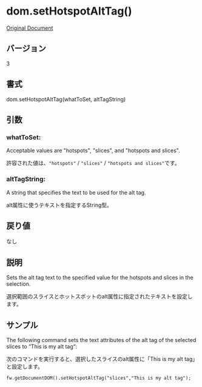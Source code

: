 # dom.setHotspotAltTag()

[Original Document](http://help.adobe.com/en_US/fireworks/cs/extend/WS5b3ccc516d4fbf351e63e3d1183c94856c-79e6.html)

## バージョン

3

## 書式

dom.setHotspotAltTag(whatToSet, altTagString)

## 引数

### whatToSet:

Acceptable values are "hotspots", "slices", and "hotspots and slices".

許容された値は、```"hotspots"``` / ```"slices"``` / ```"hotspots and slices"```です。

### altTagString:

A string that specifies the text to be used for the alt tag.

alt属性に使うテキストを指定するString型。

## 戻り値

なし

## 説明

Sets the alt tag text to the specified value for the hotspots and slices in the selection.

選択範囲のスライスとホットスポットのalt属性に指定されたテキストを設定します。

## サンプル

The following command sets the text attributes of the alt tag of the selected slices to “This is my alt tag“:

次のコマンドを実行すると、選択したスライスのalt属性に「This is my alt tag」と設定します。

```
fw.getDocumentDOM().setHotspotAltTag("slices","This is my alt tag");
```